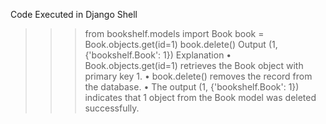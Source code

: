 Code Executed in Django Shell
>>> from bookshelf.models import Book
>>> book = Book.objects.get(id=1)
>>> book.delete()
Output
(1, {'bookshelf.Book': 1})
Explanation
•	Book.objects.get(id=1) retrieves the Book object with primary key 1.
•	book.delete() removes the record from the database.
•	The output (1, {'bookshelf.Book': 1}) indicates that 1 object from the Book model was deleted successfully.
